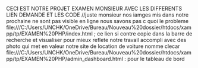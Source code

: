 CECI EST NOTRE PROJET EXAMEN MONSIEUR AVEC LES DIFFERENTS LIEN DEMANDE ET LES CODE //juste monsieur nos iamges mis dans notre prochaine ne sont pas visible en ligne nous savons pas c quoi le probleme
file:///C:/Users/UNCHK/OneDrive/Bureau/Nouveau%20dossier/htdocs/xampp/tp/EXAMEN%20PHP/index.html ; ce lien si contre copie dans la barre de recherche et visualiser pour mieux reflete notre travail accompli avec des photo qui met en valeur notre site de location de voiture nomme clecar 
file:///C:/Users/UNCHK/OneDrive/Bureau/Nouveau%20dossier/htdocs/xampp/tp/EXAMEN%20PHP/admin_dashboard.html : pour le tableau de bord
